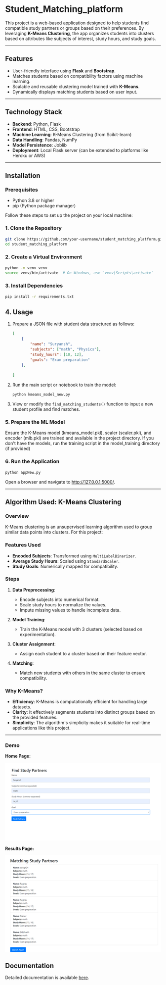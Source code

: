 # Student_Matching_platform

This project is a web-based application designed to help students find compatible study partners or groups based on their preferences. By leveraging **K-Means Clustering**, the app organizes students into clusters based on attributes like subjects of interest, study hours, and study goals.

---

## Features

- User-friendly interface using **Flask** and **Bootstrap**.
- Matches students based on compatibility factors using machine learning.
- Scalable and reusable clustering model trained with **K-Means**.
- Dynamically displays matching students based on user input.

---

## Technology Stack

- **Backend**: Python, Flask
- **Frontend**: HTML, CSS, Bootstrap
- **Machine Learning**: K-Means Clustering (from Scikit-learn)
- **Data Handling**: Pandas, NumPy
- **Model Persistence**: Joblib
- **Deployment**: Local Flask server (can be extended to platforms like Heroku or AWS)

---

## Installation
### Prerequisites

- Python 3.8 or higher
- pip (Python package manager)

Follow these steps to set up the project on your local machine:

### 1. Clone the Repository

```bash
git clone https://github.com/your-username/student_matching_platform.git
cd student_matching_platform
```

### 2. Create a Virtual Environment

```bash
python -m venv venv
source venv/bin/activate  # On Windows, use `venv\Scripts\activate`
```

### 3. Install Dependencies

```bash
pip install -r requirements.txt
```

## 4. Usage

1. Prepare a JSON file with student data structured as follows:
    ```json
    [
        {
            "name": "Suryansh",
            "subjects": ["math", "Physics"],
            "study_hours": [10, 12],
            "goals": "Exam preparation"
        },
        
    ]
    ```

2. Run the main script or notebook to train the model:
    ```bash
    python kmeans_model_new.py
    ```

3. View or modify the `find_matching_students()` function to input a new student profile and find matches.


### 5. Prepare the ML Model
Ensure the K-Means model (kmeans_model.pkl), scaler (scaler.pkl), and encoder (mlb.pkl) are trained and available in the project directory.
If you don't have the models, run the training script in the model_training directory (if provided)

### 6. Run the Application
```bash
python appNew.py
```
Open a browser and navigate to http://127.0.0.1:5000/.

---

## Algorithm Used: K-Means Clustering

### Overview

K-Means clustering is an unsupervised learning algorithm used to group similar data points into clusters. For this project:

### Features Used

- **Encoded Subjects**: Transformed using `MultiLabelBinarizer`.
- **Average Study Hours**: Scaled using `StandardScaler`.
- **Study Goals**: Numerically mapped for compatibility.

### Steps

1. **Data Preprocessing**:
   - Encode subjects into numerical format.
   - Scale study hours to normalize the values.
   - Impute missing values to handle incomplete data.

2. **Model Training**:
   - Train the K-Means model with 3 clusters (selected based on experimentation).

3. **Cluster Assignment**:
   - Assign each student to a cluster based on their feature vector.

4. **Matching**:
   - Match new students with others in the same cluster to ensure compatibility.

### Why K-Means?

- **Efficiency**: K-Means is computationally efficient for handling large datasets.
- **Clarity**: It effectively segments students into distinct groups based on the provided features.
- **Simplicity**: The algorithm's simplicity makes it suitable for real-time applications like this project.

---

### Demo

**Home Page:**

![Home Page](static/images/screenshot1.png)

**Results Page:**

![Results Page](static/images/screenshot2.png)


## Documentation

Detailed documentation is available [here](https://suryansh282.github.io/Student_Matching_platform/).

